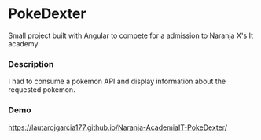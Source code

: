 # PokeDexter

Small project built with Angular to compete for a admission to Naranja X's It academy

### Description

I had to consume a pokemon API and display information about the requested pokemon.

### Demo
https://lautarojgarcia177.github.io/Naranja-AcademiaIT-PokeDexter/
